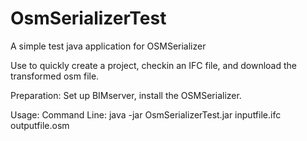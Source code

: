 # OsmSerializerTest
A simple test java application for OSMSerializer

Use to quickly create a project, checkin an IFC file, and download the transformed osm file.

Preparation:
Set up BIMserver, install the OSMSerializer.

Usage:
Command Line:
java -jar OsmSerializerTest.jar inputfile.ifc outputfile.osm
